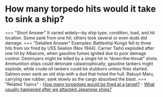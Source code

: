 # How many torpedo hits would it take to sink a ship?

=== "Short Answer"
    It varied widely—by ship type, condition, load, and hit location. Some sank from one hit; others took several or even duds did damage.
=== "Detailed Answer"
    Examples: Battleship Kongō fell to three hits from six fired by USS Sealion (Nov 1944). Carrier Taihō exploded after one hit by Albacore,
    when gasoline fumes ignited due to poor damage control. Destroyers might be killed by a single hit in “down‑the‑throat” shots. Ammunition
    ships could detonate catastrophically; gasoline tankers might explode, while crude‑oil tankers could be stubborn unless fires started.
    Salmon even sank an old ship with a dud that holed the hull. Rakuyō Maru, carrying raw rubber, sank slowly as the cargo absorbed the blast.
=== "Related Topics"
    - [How many torpedoes would be fired at a target?](../FAQs/how-many-torpedoes-would-be-fired-at-a-target.md)
    - [What usually happened after we attacked Japanese ships?](../FAQs/what-usually-happened-after-we-attacked-japanese-ships.md)